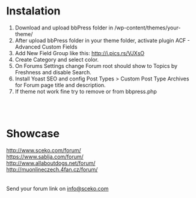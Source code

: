 # Instalation
1. Download and upload bbPress folder in /wp-content/themes/your-theme/
2. After upload bbPress folder in your theme folder, activate plugin ACF - Advanced Custom Fields
3. Add New Field Group like this: http://i.pics.rs/VJXsO
4. Create Category and select color.
5. On Forums Settings change Forum root should show	to Topics by Freshness and disable Search.
5. Install Yoast SEO and config Post Types > Custom Post Type Archives for Forum page title and description.
6. If theme not work fine try to remove <?php wp_head(); ?> or <?php wp_footer(); ?> from bbpress.php

<br><br>
# Showcase
http://www.sceko.com/forum/<br>
https://www.sablja.com/forum/<br>
http://www.allaboutdogs.net/forum/<br>
http://muonlineczech.4fan.cz/forum/<br>
<br><br>
Send your forum link on info@sceko.com